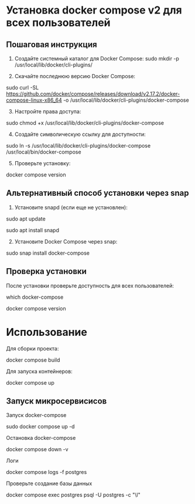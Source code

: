 # Установка docker compose v2 для всех пользователей
## Пошаговая инструкция

1. Создайте системный каталог для Docker Compose:
sudo mkdir -p /usr/local/lib/docker/cli-plugins/

2. Скачайте последнюю версию Docker Compose:

sudo curl -SL https://github.com/docker/compose/releases/download/v2.17.2/docker-compose-linux-x86_64 -o /usr/local/lib/docker/cli-plugins/docker-compose

3. Настройте права доступа:

sudo chmod +x /usr/local/lib/docker/cli-plugins/docker-compose

4. Создайте символическую ссылку для доступности:

sudo ln -s /usr/local/lib/docker/cli-plugins/docker-compose /usr/local/bin/docker-compose

5. Проверьте установку:

docker compose version

## Альтернативный способ установки через snap

1. Установите snapd (если еще не установлен):

sudo apt update

sudo apt install snapd

2. Установите Docker Compose через snap:

sudo snap install docker-compose

## Проверка установки

После установки проверьте доступность для всех пользователей:

which docker-compose

docker compose version

# Использование

Для сборки проекта:

docker compose build

Для запуска контейнеров:

docker compose up

## Запуск микросервисисов

Запуск docker-compose

sudo docker compose up -d

Остановка docker-compose

docker compose down -v

Логи

docker compose logs -f postgres

Проверьте создание базы данных

docker compose exec postgres psql -U postgres -c "\l"
